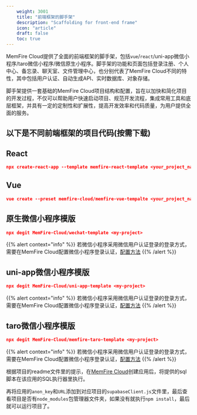 ```yaml
---
    weight: 3001
    title: "前端框架的脚手架"
    description: "Scaffolding for front-end frame"
    icon: "article"
    draft: false
    toc: true
---
```



MemFire Cloud提供了全面的前端框架的脚手架，包括`vue`/`react`/uni-app微信小程序/taro微信小程序/微信原生小程序。脚手架的功能和页面包括登录注册、个人中心、备忘录、聊天室、文件管理中心，也分别代表了MemFire Cloud不同的特性，其中包括用户认证、自动生成API、实时数据库、对象存储。

脚手架提供一套基础的MemFire Cloud项目结构和配置，旨在以加快和简化项目的开发过程，不仅可以帮助用户快速启动项目、规范开发流程，集成常用工具和底层框架，并具有一定的定制性和扩展性，提高开发效率和代码质量，为用户提供全面的服务。

## 以下是不同前端框架的项目代码(按需下载)

## **React**

```JSON
npx create-react-app --template memfire-react-template <your_project_name>
```

## **Vue**

```JSON
vue create --preset memfire-cloud/memfire-vue-tempalte <your_project_name>
```

## **原生微信小程序模版**

```JSON
npx degit MemFire-Cloud/wechat-template <my-project>
```
{{% alert context="info" %}}
若微信小程序采用微信用户认证登录的登录方式，需要在MemFire Cloud配置微信小程序登录认证，[配置方法](/docs/app/development_guide/auth/authentication/wechatauth/)
{{% /alert %}}


## **uni-app微信小程序模版**

```JSON
npx degit MemFire-Cloud/uni-app-template <my-project>
```
{{% alert context="info" %}}
若微信小程序采用微信用户认证登录的登录方式，需要在MemFire Cloud配置微信小程序登录认证，[配置方法](/docs/app/development_guide/auth/authentication/wechatauth/)
{{% /alert %}}

## **taro微信小程序模版**

```JSON
npx degit MemFire-Cloud/memfire-taro-template <my-project>
```
{{% alert context="info" %}}
若微信小程序采用微信用户认证登录的登录方式，需要在MemFire Cloud配置微信小程序登录认证，[配置方法](/docs/app/development_guide/auth/authentication/wechatauth/)
{{% /alert %}}

根据项目的readme文件里的提示，在[MemFire Cloud](https://memfiredb.com/)创建应用后，将提供的sql脚本在该应用的SQL执行器里执行。

再将应用的`anon_key`和`URL`添加到对应项目的`supabaseClient.js`文件里，最后查看项目是否有`node_modules`包管理器文件夹，如果没有就执行`npm install`，最后就可以运行项目了。

